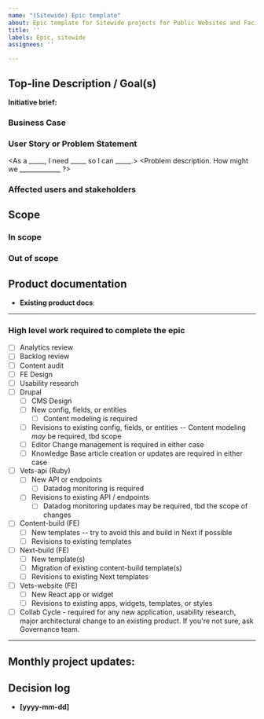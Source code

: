 ```yaml
---
name: "(Sitewide) Epic template"
about: Epic template for Sitewide projects for Public Websites and Facilities portfolios
title: ''
labels: Epic, sitewide
assignees: ''

---
```


## Top-line Description / Goal(s)

**Initiative brief:** 

### Business Case

### User Story or Problem Statement

<As a _____, I need _____ so I can _____.>
<Problem description. How might we _____________ ?>

### Affected users and stakeholders

## Scope
### In scope

### Out of scope


## Product documentation
* **Existing product docs**: 

---
### High level work required to complete the epic
- [ ] Analytics review
- [ ] Backlog review
- [ ] Content audit
- [ ] FE Design
- [ ] Usability research
- [ ] Drupal
  - [ ] CMS Design
  - [ ] New config, fields, or entities
    - [ ] Content modeling is required
  - [ ] Revisions to existing config, fields, or entities -- Content modeling _may_ be required, tbd scope
  - [ ] Editor Change management is required in either case
  - [ ] Knowledge Base article creation or updates are required in either case
- [ ] Vets-api (Ruby)
  - [ ] New API or endpoints
    - [ ] Datadog monitoring is required 
  - [ ] Revisions to existing API / endpoints
    - [ ] Datadog monitoring updates may be required, tbd the scope of changes 
- [ ] Content-build (FE) 
  - [ ] New templates -- try to avoid this and build in Next if possible
  - [ ] Revisions to existing templates
- [ ] Next-build (FE)
  - [ ] New template(s)
  - [ ] Migration of existing content-build template(s)
  - [ ] Revisions to existing Next templates
- [ ] Vets-website (FE)
  - [ ] New React app or widget
  - [ ] Revisions to existing apps, widgets, templates, or styles
- [ ] Collab Cycle - required for any new application, usability research, major architectural change to an existing product. If you're not sure, ask Governance team.

---

## Monthly project updates:


## Decision log
* **[yyyy-mm-dd]** 
